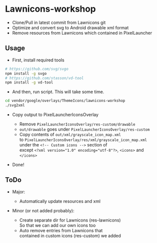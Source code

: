 # Lawnicons-workshop

* Clone/Pull in latest commit from Lawnicons git
* Optimize and convert svg to Android drawable xml format
* Remove resources from Lawnicons which contained in PixelLauncher

## Usage

* First, install required tools

```bash
# https://github.com/svg/svgo
npm install -g svgo
# https://github.com/stasson/vd-tool
npm install -g vd-tool
```

* And then, run script. This will take some time.

```bash
cd vendor/google/overlays/ThemeIcons/lawnicons-workshop
./svg2xml
```

* Copy output to PixelLauncherIconsOverlay
  * Remove `PixelLauncherIconsOverlay/res-custom/drawable`
  * `out/drawable` goes under `PixelLauncherIconsOverlay/res-custom`
  * Copy contents of `out/xml/grayscale_icon_map.xml`<br>
    to `PixelLauncherIconsOverlay/res/xml/grayscale_icon_map.xml`<br>
    under the `<!-- Custom icons -->` section of<br>
    except `<?xml version="1.0" encoding="utf-8"?>`, `<icons>` and `</icons>`

* Done!

## ToDo

* Major:
  * Automatically update resources and xml

* Minor (or not added probably):
  * Create separate dir for Lawnicons (res-lawnicons)<br>
    So that we can add our own icons too
  * Auto remove entries from Lawnicons that<br>
    contained in custom icons (res-custom) we added

